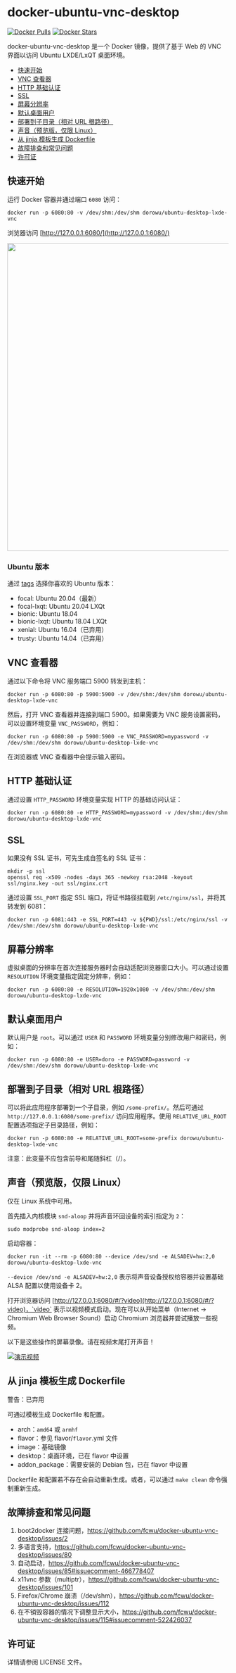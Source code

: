# docker-ubuntu-vnc-desktop

[![Docker Pulls](https://img.shields.io/docker/pulls/dorowu/ubuntu-desktop-lxde-vnc.svg)](https://hub.docker.com/r/dorowu/ubuntu-desktop-lxde-vnc/)
[![Docker Stars](https://img.shields.io/docker/stars/dorowu/ubuntu-desktop-lxde-vnc.svg)](https://hub.docker.com/r/dorowu/ubuntu-desktop-lxde-vnc/)

docker-ubuntu-vnc-desktop 是一个 Docker 镜像，提供了基于 Web 的 VNC 界面以访问 Ubuntu LXDE/LxQT 桌面环境。

<!-- @import "[TOC]" {cmd="toc" depthFrom=2 depthTo=2 orderedList=false} -->

<!-- code_chunk_output -->

- [快速开始](#快速开始)
- [VNC 查看器](#vnc-查看器)
- [HTTP 基础认证](#http-基础认证)
- [SSL](#ssl)
- [屏幕分辨率](#屏幕分辨率)
- [默认桌面用户](#默认桌面用户)
- [部署到子目录（相对 URL 根路径）](#部署到子目录相对-url-根路径)
- [声音（预览版，仅限 Linux）](#声音预览版仅限-linux)
- [从 jinja 模板生成 Dockerfile](#从-jinja-模板生成-dockerfile)
- [故障排查和常见问题](#故障排查和常见问题)
- [许可证](#许可证)

<!-- /code_chunk_output -->

## 快速开始

运行 Docker 容器并通过端口 `6080` 访问：

```shell
docker run -p 6080:80 -v /dev/shm:/dev/shm dorowu/ubuntu-desktop-lxde-vnc
```

浏览器访问 [http://127.0.0.1:6080/](http://127.0.0.1:6080/)

<img src="https://raw.github.com/fcwu/docker-ubuntu-vnc-desktop/master/screenshots/lxde.png?v1" width=700/>

### Ubuntu 版本

通过 [tags](https://hub.docker.com/r/dorowu/ubuntu-desktop-lxde-vnc/tags/) 选择你喜欢的 Ubuntu 版本：

- focal: Ubuntu 20.04（最新）
- focal-lxqt: Ubuntu 20.04 LXQt
- bionic: Ubuntu 18.04
- bionic-lxqt: Ubuntu 18.04 LXQt
- xenial: Ubuntu 16.04（已弃用）
- trusty: Ubuntu 14.04（已弃用）

## VNC 查看器

通过以下命令将 VNC 服务端口 5900 转发到主机：

```shell
docker run -p 6080:80 -p 5900:5900 -v /dev/shm:/dev/shm dorowu/ubuntu-desktop-lxde-vnc
```

然后，打开 VNC 查看器并连接到端口 5900。如果需要为 VNC 服务设置密码，可以设置环境变量 `VNC_PASSWORD`，例如：

```shell
docker run -p 6080:80 -p 5900:5900 -e VNC_PASSWORD=mypassword -v /dev/shm:/dev/shm dorowu/ubuntu-desktop-lxde-vnc
```

在浏览器或 VNC 查看器中会提示输入密码。

## HTTP 基础认证

通过设置 `HTTP_PASSWORD` 环境变量实现 HTTP 的基础访问认证：

```shell
docker run -p 6080:80 -e HTTP_PASSWORD=mypassword -v /dev/shm:/dev/shm dorowu/ubuntu-desktop-lxde-vnc
```

## SSL

如果没有 SSL 证书，可先生成自签名的 SSL 证书：

```shell
mkdir -p ssl
openssl req -x509 -nodes -days 365 -newkey rsa:2048 -keyout ssl/nginx.key -out ssl/nginx.crt
```

通过设置 `SSL_PORT` 指定 SSL 端口，将证书路径挂载到 `/etc/nginx/ssl`，并将其转发到 6081：

```shell
docker run -p 6081:443 -e SSL_PORT=443 -v ${PWD}/ssl:/etc/nginx/ssl -v /dev/shm:/dev/shm dorowu/ubuntu-desktop-lxde-vnc
```

## 屏幕分辨率

虚拟桌面的分辨率在首次连接服务器时会自动适配浏览器窗口大小。可以通过设置 `RESOLUTION` 环境变量指定固定分辨率，例如：

```shell
docker run -p 6080:80 -e RESOLUTION=1920x1080 -v /dev/shm:/dev/shm dorowu/ubuntu-desktop-lxde-vnc
```

## 默认桌面用户

默认用户是 `root`。可以通过 `USER` 和 `PASSWORD` 环境变量分别修改用户和密码，例如：

```shell
docker run -p 6080:80 -e USER=doro -e PASSWORD=password -v /dev/shm:/dev/shm dorowu/ubuntu-desktop-lxde-vnc
```

## 部署到子目录（相对 URL 根路径）

可以将此应用程序部署到一个子目录，例如 `/some-prefix/`。然后可通过 `http://127.0.0.1:6080/some-prefix/` 访问应用程序。使用 `RELATIVE_URL_ROOT` 配置选项指定子目录路径，例如：

```shell
docker run -p 6080:80 -e RELATIVE_URL_ROOT=some-prefix dorowu/ubuntu-desktop-lxde-vnc
```

注意：此变量不应包含前导和尾随斜杠（/）。

## 声音（预览版，仅限 Linux）

仅在 Linux 系统中可用。

首先插入内核模块 `snd-aloop` 并将声音环回设备的索引指定为 `2`：

```shell
sudo modprobe snd-aloop index=2
```

启动容器：

```shell
docker run -it --rm -p 6080:80 --device /dev/snd -e ALSADEV=hw:2,0 dorowu/ubuntu-desktop-lxde-vnc
```

`--device /dev/snd -e ALSADEV=hw:2,0` 表示将声音设备授权给容器并设置基础 ALSA 配置以使用设备卡 2。

打开浏览器访问 [http://127.0.0.1:6080/#/?video](http://127.0.0.1:6080/#/?video)，`video` 表示以视频模式启动。现在可以从开始菜单（Internet -> Chromium Web Browser Sound）启动 Chromium 浏览器并尝试播放一些视频。

以下是这些操作的屏幕录像。请在视频末尾打开声音！

[![演示视频](http://img.youtube.com/vi/Kv9FGClP1-k/0.jpg)](http://www.youtube.com/watch?v=Kv9FGClP1-k)

## 从 jinja 模板生成 Dockerfile

警告：已弃用

可通过模板生成 Dockerfile 和配置。

- arch：`amd64` 或 `armhf`
- flavor：参见 flavor/`flavor`.yml 文件
- image：基础镜像
- desktop：桌面环境，已在 flavor 中设置
- addon_package：需要安装的 Debian 包，已在 flavor 中设置

Dockerfile 和配置若不存在会自动重新生成。或者，可以通过 `make clean` 命令强制重新生成。

## 故障排查和常见问题

1. boot2docker 连接问题，https://github.com/fcwu/docker-ubuntu-vnc-desktop/issues/2
2. 多语言支持，https://github.com/fcwu/docker-ubuntu-vnc-desktop/issues/80
3. 自动启动，https://github.com/fcwu/docker-ubuntu-vnc-desktop/issues/85#issuecomment-466778407
4. x11vnc 参数（multiptr），https://github.com/fcwu/docker-ubuntu-vnc-desktop/issues/101
5. Firefox/Chrome 崩溃（/dev/shm），https://github.com/fcwu/docker-ubuntu-vnc-desktop/issues/112
6. 在不销毁容器的情况下调整显示大小，https://github.com/fcwu/docker-ubuntu-vnc-desktop/issues/115#issuecomment-522426037

## 许可证

详情请参阅 LICENSE 文件。
```
